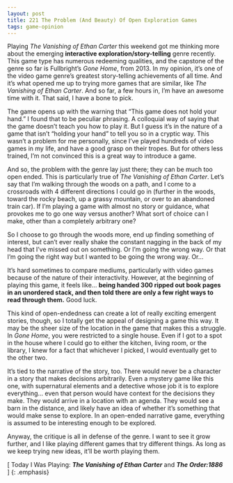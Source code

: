 ```yaml
---
layout: post
title: 221 The Problem (And Beauty) Of Open Exploration Games
tags: game-opinion
---
```

Playing *The Vanishing of Ethan Carter* this weekend got me thinking more about the emerging **interactive exploration/story-telling** genre recently.  This game type has numerous redeeming qualities, and the capstone of the genre so far is Fullbright’s *Gone Home*, from 2013.  In my opinion, it’s one of the video game genre’s greatest story-telling achievements of all time.  And it’s what opened me up to trying more games that are similar, like *The Vanishing of Ethan Carter*.  And so far, a few hours in, I’m have an awesome time with it.  That said, I have a bone to pick.

The game opens up with the warning that “This game does not hold your hand.”  I found that to be peculiar phrasing.  A colloquial way of saying that the game doesn’t teach you how to play it.  But I guess it’s in the nature of a game that isn’t “holding your hand” to tell you so in a cryptic way.  This wasn’t a problem for me personally, since I’ve played hundreds of video games in my life, and have a good grasp on their tropes.  But for others less trained, I’m not convinced this is a great way to introduce a game.

And so, the problem with the genre lay just there; they can be much too open ended.  This is particularly true of *The Vanishing of Ethan Carter*.  Let’s say that I’m walking through the woods on a path, and I come to a crossroads with 4 different directions I could go in (further in the woods, toward the rocky beach, up a grassy mountain, or over to an abandoned train car).  If I’m playing a game with almost no story or guidance, what provokes me to go one way versus another?  What sort of choice can I make, other than a completely arbitrary one?

So I choose to go through the woods more, end up finding something of interest, but can’t ever really shake the constant nagging in the back of my head that I’ve missed out on something.  Or I’m going the wrong way.  Or that I’m going the right way but I wanted to be going the wrong way. Or...

It’s hard sometimes to compare mediums, particularly with video games because of the nature of their interactivity.  However, at the beginning of playing this game, it feels like... **being handed 300 ripped out book pages in an unordered stack, and then told there are only a few right ways to read through them.**  Good luck.

This kind of open-endedness can create a lot of really exciting emergent stories, though, so I totally get the appeal of designing a game this way.  It may be the sheer size of the location in the game that makes this a struggle. In *Gone Home*, you were restricted to a single house.  Even if I got to a spot in the house where I could go to either the kitchen, living room, or the library, I knew for a fact that whichever I picked, I would eventually get to the other two.

It’s tied to the narrative of the story, too.  There would never be a character in a story that makes decisions arbitrarily.  Even a mystery game like this one, with supernatural elements and a detective whose job it is to explore everything… even that person would have context for the decisions they make.  They would arrive in a location with an agenda.  They would see a barn in the distance, and likely have an idea of whether it’s something that would make sense to explore.  In an open-ended narrative game, everything is assumed to be interesting enough to be explored.

Anyway, the critique is all in defense of the genre.  I want to see it grow further, and I like playing different games that try different things.  As long as we keep trying new ideas, it’ll be worth playing them.

[ Today I Was Playing: ***The Vanishing of Ethan Carter*** and ***The Order:1886*** ]
{: .emphasis}

